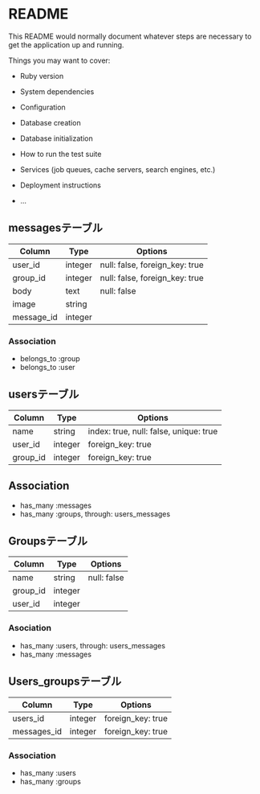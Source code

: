 # README

This README would normally document whatever steps are necessary to get the
application up and running.

Things you may want to cover:

* Ruby version

* System dependencies

* Configuration

* Database creation

* Database initialization

* How to run the test suite

* Services (job queues, cache servers, search engines, etc.)

* Deployment instructions

* ...
## messagesテーブル

|Column|Type|Options|
|------|----|-------|
|user_id|integer|null: false, foreign_key: true|
|group_id|integer|null: false, foreign_key: true|
|body|text|null: false|
|image|string|
|message_id|integer|

### Association
- belongs_to :group
- belongs_to :user



## usersテーブル
|Column|Type|Options|
|------|----|-------|
|name|string|index: true, null: false, unique: true|
|user_id|integer|foreign_key: true|
|group_id|integer|foreign_key: true|

## Association
- has_many :messages
- has_many :groups, through: users_messages



## Groupsテーブル
|Column|Type|Options|
|------|----|-------|
|name|string|null: false|
|group_id|integer|
|user_id|integer|

### Asociation
- has_many :users, through: users_messages
- has_many :messages



## Users_groupsテーブル
|Column|Type|Options|
|------|----|-------|
|users_id|integer|foreign_key: true|
|messages_id|integer|foreign_key: true|

### Association
- has_many :users
- has_many :groups